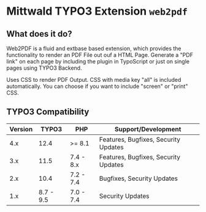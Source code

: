 
# Mittwald TYPO3 Extension ``web2pdf``

## What does it do?

Web2PDF is a fluid and extbase based extension, which provides the functionality to render an PDF File out ouf a HTML Page.
Generate a "PDF link" on each page by including the plugin in TypoScript or just on single pages using TYPO3 Backend.

Uses CSS to render PDF Output. CSS with media key "all" is included automatically. You can choose if you want to include "screen" or "print" CSS.

## TYPO3 Compatibility

| Version | TYPO3     | PHP       | Support/Development                  |
|---------|-----------|-----------|--------------------------------------|
| 4.x     | 12.4      | >= 8.1    | Features, Bugfixes, Security Updates |
| 3.x     | 11.5      | 7.4 - 8.x | Features, Bugfixes, Security Updates |
| 2.x     | 10.4      | 7.2 - 7.4 | Bugfixes, Security Updates           |
| 1.x     | 8.7 - 9.5 | 7.0 - 7.4 | Security Updates                     |